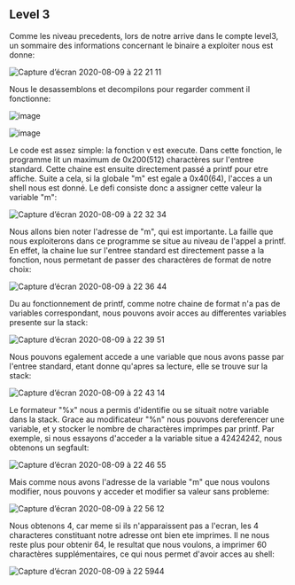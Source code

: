 ## Level 3

Comme les niveau precedents, lors de notre arrive dans le compte level3, un
sommaire des informations concernant le binaire a exploiter nous est donne:

![Capture d’écran 2020-08-09 à 22 21 11](https://user-images.githubusercontent.com/25014717/89741132-f5118a00-da8e-11ea-9c4b-f4ed17875188.png)

Nous le desassemblons et decompilons pour regarder comment il fonctionne:

![image](https://user-images.githubusercontent.com/29956389/94684852-ed50c200-0328-11eb-863e-9dedae67d881.png)

![image](https://user-images.githubusercontent.com/29956389/94684901-f93c8400-0328-11eb-8e31-ea24420b3d01.png)

Le code est assez simple: la fonction v est execute. Dans cette fonction, le
programme lit un maximum de 0x200(512) charactères sur l'entree standard. Cette chaine est ensuite directement passé a printf pour etre affiche. Suite a cela, si la globale "m" est egale a 0x40(64), l'acces a un shell nous est donné.
Le defi consiste donc a assigner cette valeur la variable "m":

![Capture d’écran 2020-08-09 à 22 32 34](https://user-images.githubusercontent.com/25014717/89741287-42dac200-da90-11ea-8739-9a833e920d13.png)

Nous allons bien noter l'adresse de "m", qui est importante. La faille que nous
exploiterons dans ce programme se situe au niveau de l'appel a printf. En effet,
la chaine lue sur l'entree standard est directement passe a la fonction, nous
permetant de passer des charactères de format de notre choix:

![Capture d’écran 2020-08-09 à 22 36 44](https://user-images.githubusercontent.com/25014717/89741349-dd3b0580-da90-11ea-8dbf-9aa0dccc49d3.png)

Du au fonctionnement de printf, comme notre chaine de format n'a pas de
variables correspondant, nous pouvons avoir acces au differentes variables presente sur la stack:

![Capture d’écran 2020-08-09 à 22 39 51](https://user-images.githubusercontent.com/25014717/89741411-65b9a600-da91-11ea-80fe-b92093df296c.png)

Nous pouvons egalement accede a une variable que nous avons passe par l'entree
standard, etant donne qu'apres sa lecture, elle se trouve sur la stack:

![Capture d’écran 2020-08-09 à 22 43 14](https://user-images.githubusercontent.com/25014717/89741450-be893e80-da91-11ea-8ef0-4b4e93120fc2.png)

Le formateur "%x" nous a permis d'identifie ou se situait notre variable dans la
stack. Grace au modificateur "%n" nous pouvons dereferencer une variable, et y
stocker le nombre de charactères imprimpes par printf. Par exemple, si nous
essayons d'acceder a la variable situe a 42424242, nous obtenons un segfault:

![Capture d’écran 2020-08-09 à 22 46 55](https://user-images.githubusercontent.com/25014717/89741518-4111fe00-da92-11ea-8ddb-b4ac551de599.png)

Mais comme nous avons l'adresse de la variable "m" que nous voulons modifier,
nous pouvons y acceder et modifier sa valeur sans probleme:

![Capture d’écran 2020-08-09 à 22 56 12](https://user-images.githubusercontent.com/25014717/89741686-8e429f80-da93-11ea-9fcb-cfdf770e884f.png)

Nous obtenons 4, car meme si ils n'apparaissent pas a l'ecran, les 4 characteres
constituant notre adresse ont bien ete imprimes. Il ne nous reste plus pour
obtenir 64, le resultat que nous voulons, a imprimer 60 charactères
supplémentaires, ce qui nous permet d'avoir acces au shell:

![Capture d’écran 2020-08-09 à 22 5944](https://user-images.githubusercontent.com/25014717/89741731-0d37d800-da94-11ea-94fd-737be836d6d0.png)
